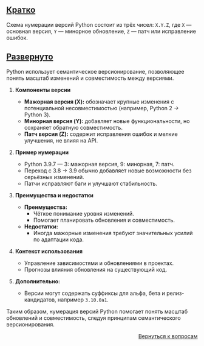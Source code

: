 ## <u>Кратко</u>

Схема нумерации версий Python состоит из трёх чисел: `X.Y.Z`, где `X` — основная версия, `Y` — минорное обновление,
`Z` — патч или исправление ошибок.

## <u>Развернуто</u>

Python использует семантическое версионирование, позволяющее понять масштаб изменений и совместимость между версиями.

1. **Компоненты версии**
    - **Мажорная версия (X):** обозначает крупные изменения с потенциальной несовместимостью (например, Python 2 →
      Python 3).
    - **Минорная версия (Y):** добавляет новые функциональности, но сохраняет обратную совместимость.
    - **Патч версия (Z):** содержит исправления ошибок и мелкие улучшения, не влияя на API.

2. **Пример нумерации**
    - Python 3.9.7 — 3: мажорная версия, 9: минорная, 7: патч.
    - Переход с 3.8 → 3.9 обычно добавляет новые возможности без серьёзных изменений.
    - Патчи исправляют баги и улучшают стабильность.

3. **Преимущества и недостатки**
    - **Преимущества:**
        - Чёткое понимание уровня изменений.
        - Помогает планировать обновления и совместимость.
    - **Недостатки:**
        - Иногда мажорные изменения требуют значительных усилий по адаптации кода.

4. **Контекст использования**
    - Управление зависимостями и обновлениями в проектах.
    - Прогнозы влияния обновления на существующий код.

5. **Дополнительно:**
    - Версии могут содержать суффиксы для альфа, бета и релиз-кандидатов, например `3.10.0a1`.

Таким образом, нумерация версий Python помогает понять масштаб обновлений и совместимость, следуя принципам
семантического версионирования.

<div align="right">

[Вернуться к вопросам](../Вопросы.md)

</div>
